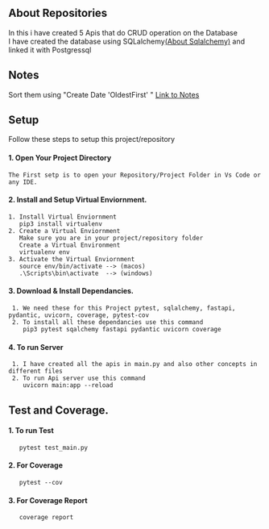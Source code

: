 ## About Repositories
In this i have created 5 Apis that do CRUD operation on the Database<br>
I have created the database using SQLalchemy<a href="https://github.com/fasihmuhammadvirk/SQLAlchemy">(About Sqlalchemy)</a>  and linked it with Postgressql<br>

## Notes 
Sort them using "Create Date 'OldestFirst' " 
<a href = "https://notebook.zoho.com/app/index.html#/shared/notebooks/r5oy285ca9198eb03402fa0358d13d68e2cd1/notecards" >Link to Notes</a>

## Setup
Follow these steps to setup this project/repository

  #### 1. Open Your Project Directory
    The First setp is to open your Repository/Project Folder in Vs Code or any IDE.
  
  #### 2. Install and Setup Virtual Enviornment.
    1. Install Virtual Enviornment
       pip3 install virtualenv
    2. Create a Virtual Enviornment
       Make sure you are in your project/repository folder
       Create a Virtual Environment
       virtualenv env
    3. Activate the Virtual Enviornment
       source env/bin/activate --> (macos)
       .\Scripts\bin\activate  --> (windows)
       
  #### 3. Download & Install Dependancies.
     1. We need these for this Project pytest, sqlalchemy, fastapi, pydantic, uvicorn, coverage, pytest-cov
     2. To install all these dependancies use this command
        pip3 pytest sqalchemy fastapi pydantic uvicorn coverage
  
  #### 4. To run Server
     1. I have created all the apis in main.py and also other concepts in different files 
     2. To run Api server use this command
        uvicorn main:app --reload 
## Test and Coverage.
  #### 1. To run Test 
       pytest test_main.py         
  #### 2. For Coverage 
       pytest --cov
  #### 3. For Coverage Report
       coverage report
     







